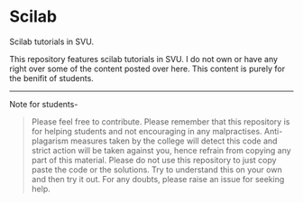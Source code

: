 # Scilab

Scilab tutorials in SVU.

This repository features scilab tutorials in SVU. I do not own or have any right over some of the content posted over here. This content is purely for the benifit of students.


_____
Note for students-

> Please feel free to contribute. Please remember that this repository is for helping students and not encouraging in any malpractises. Anti-plagarism measures taken by the college will detect this code and strict action will be taken against you, hence refrain from copying any part of this material. Please do not use this repository to just copy paste the code or the solutions. Try to understand this on your own and then try it out. For any doubts, please raise an issue for seeking help.
